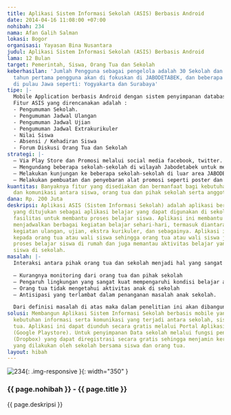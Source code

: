 ```yaml
---
title: Aplikasi Sistem Informasi Sekolah (ASIS) Berbasis Android
date: 2014-04-16 11:08:00 +07:00
nohibah: 234
nama: Afan Galih Salman
lokasi: Bogor
organisasi: Yayasan Bina Nusantara
judul: Aplikasi Sistem Informasi Sekolah (ASIS) Berbasis Android
lama: 12 Bulan
target: Pemerintah, Siswa, Orang Tua dan Sekolah
keberhasilan: 'Jumlah Pengguna sebagai pengelola adalah 30 Sekolah dan dalam satu
  tahun pertama pengguna akan di fokuskan di JABODETABEK, dan beberapa kota besar
  di pulau Jawa seperti: Yogyakarta dan Surabaya'
tipe: |-
  Mobile Application berbasis Android dengan sistem penyimpanan database menggunakan sistem cloud dalam hal ini DropBox (gratis).
  Fitur ASIS yang direncanakan adalah :
  - Pengumuman Sekolah.
  - Pengumuman Jadwal Ulangan
  - Pengumuman Jadwal Ujian
  - Pengumuman Jadwal Extrakurikuler
  - Nilai Siswa
  - Absensi / Kehadiran Siswa
  - Forum Diskusi Orang Tua dan Sekolah
strategi: |-
  – Via Play Store dan Promosi melalui social media facebook, twitter.
  – Mengundang beberapa sekolah-sekolah di wilayah Jabodetabek untuk menghadiri acara sosialisasi ASIS
  – Melakukan kunjungan ke beberapa sekolah-sekolah di luar area JABODETABEK untuk melakukan sosialisasi mengenai ASIS
  – Melakukan pembuatan dan penyebaran alat promosi seperti poster dan brosur, juga akan di memproduksi visual promotion seperti dalam bentuk video atau animasi.
kuantitas: Banyaknya fitur yang disediakan dan bermanfaat bagi kebutuhan informasi
  dan komunikasi antara siswa, orang tua dan pihak sekolah serta anggota dan pengelola.
dana: Rp. 200 Juta
deskripsi: Aplikasi ASIS (Sistem Informasi Sekolah) adalah aplikasi berbasis Android
  yang ditujukan sebagai aplikasi belajar yang dapat digunakan di sekolah dan sebagai
  fasilitas untuk membantu proses belajar siswa. Aplikasi ini membantu sekolah untuk
  menjadwalkan berbagai kegiatan belajar sehari-hari, termasuk diantaranya menjadwalkan
  kegiatan ulangan, ujian, ekstra kurikuler, dan sebagainya. Aplikasi ini juga terhubung
  kepada orang tua atau wali siswa sehingga orang tua atau wali siswa juga dapat membantu
  proses belajar siswa di rumah dan juga memantau aktivitas belajar yang dilakukan
  siswa di sekolah.
masalah: |-
  Interaksi antara pihak orang tua dan sekolah menjadi hal yang sangat penting dalam pendidikan siswa saat ini. Oleh karena pertimbangan ekonomi, kesibukan orang tua menjadi kendala di dalam memantau kegiatan anak di sekolah yang dijalankan sehingga orang tua sulit memonitor aktivitas belajar anak yang berdampak kepada penurunan prestasi siswa. Menurut pengamatan yang dilakukan, permasalahan yang timbul belakangan ini dikalangan anak sekolah adalah:

  – Kurangnya monitoring dari orang tua dan pihak sekolah
  – Pengaruh lingkungan yang sangat kuat mempengaruhi kondisi belajar anak di sekolah.
  – Orang tua tidak mengetahui aktivitas anak di sekolah
  – Antisipasi yang terlambat dalam penanganan masalah anak sekolah.

  Dari definisi masalah di atas maka dalam penelitian ini akan dibangun suatu aplikasi mobile berbasis android yang dapat mengakomodasi kebutuhan orang tua siswa mengenai informasi kegiatan sekolah dan terciptanya komunikasi diantara orang tua dan pihak sekolah.
solusi: Membangun Aplikasi Sistem Informasi Sekolah berbasis mobile yang dapat mengakomodasi
  kebutuhan informasi serta komunikasi yang terjadi antara sekolah, siswa dan orang
  tua. Aplikasi ini dapat diunduh secara gratis melalui Portal Aplikasi berbasis Android
  (Google Playstore). Untuk penyimpanan Data sekolah melalui fungsi penyimpanan cloud
  (Dropbox) yang dapat diregistrasi secara gratis sehingga menjamin kerahasiaan komunikasi
  yang dilakukan oleh sekolah bersama siswa dan orang tua.
layout: hibah
---
```


![234](/static/img/hibahcms/234.png){: .img-responsive }{: width="350" }

### {{ page.nohibah }} - {{ page.title }}

{{ page.deskripsi }}
